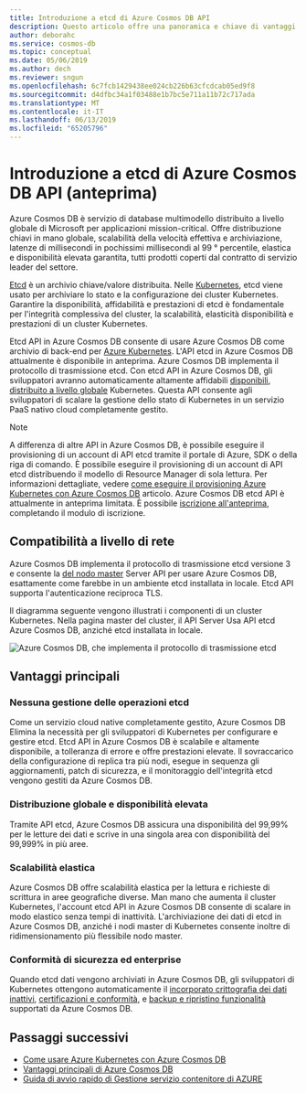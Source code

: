 ```yaml
---
title: Introduzione a etcd di Azure Cosmos DB API
description: Questo articolo offre una panoramica e chiave di vantaggi di etcd API in Azure Cosmos DB
author: deborahc
ms.service: cosmos-db
ms.topic: conceptual
ms.date: 05/06/2019
ms.author: dech
ms.reviewer: sngun
ms.openlocfilehash: 6c7fcb1429438ee024cb226b63cfcdcab05ed9f8
ms.sourcegitcommit: d4dfbc34a1f03488e1b7bc5e711a11b72c717ada
ms.translationtype: MT
ms.contentlocale: it-IT
ms.lasthandoff: 06/13/2019
ms.locfileid: "65205796"
---
```

# <a name="introduction-to-the-azure-cosmos-db-etcd-api-preview"></a>Introduzione a etcd di Azure Cosmos DB API (anteprima)

Azure Cosmos DB è servizio di database multimodello distribuito a livello globale di Microsoft per applicazioni mission-critical. Offre distribuzione chiavi in mano globale, scalabilità della velocità effettiva e archiviazione, latenze di millisecondi in pochissimi millisecondi al 99 ° percentile, elastica e disponibilità elevata garantita, tutti prodotti coperti dal contratto di servizio leader del settore.

[Etcd](https://github.com/etcd-io/etcd) è un archivio chiave/valore distribuita. Nelle [Kubernetes](https://kubernetes.io/), etcd viene usato per archiviare lo stato e la configurazione dei cluster Kubernetes. Garantire la disponibilità, affidabilità e prestazioni di etcd è fondamentale per l'integrità complessiva del cluster, la scalabilità, elasticità disponibilità e prestazioni di un cluster Kubernetes. 

Etcd API in Azure Cosmos DB consente di usare Azure Cosmos DB come archivio di back-end per [Azure Kubernetes](../aks/index.yml). L'API etcd in Azure Cosmos DB attualmente è disponibile in anteprima. Azure Cosmos DB implementa il protocollo di trasmissione etcd. Con etcd API in Azure Cosmos DB, gli sviluppatori avranno automaticamente altamente affidabili [disponibili](high-availability.md), [distribuito a livello globale](distribute-data-globally.md) Kubernetes. Questa API consente agli sviluppatori di scalare la gestione dello stato di Kubernetes in un servizio PaaS nativo cloud completamente gestito. 

> [!NOTE]
> A differenza di altre API in Azure Cosmos DB, è possibile eseguire il provisioning di un account di API etcd tramite il portale di Azure, SDK o della riga di comando. È possibile eseguire il provisioning di un account di API etcd distribuendo il modello di Resource Manager di sola lettura. Per informazioni dettagliate, vedere [come eseguire il provisioning Azure Kubernetes con Azure Cosmos DB](bootstrap-kubernetes-cluster.md) articolo. Azure Cosmos DB etcd API è attualmente in anteprima limitata. È possibile [iscrizione all'anteprima](https://aka.ms/cosmosetcdapi-signup), completando il modulo di iscrizione.

## <a name="wire-level-compatibility"></a>Compatibilità a livello di rete

Azure Cosmos DB implementa il protocollo di trasmissione etcd versione 3 e consente la [del nodo master](https://kubernetes.io/docs/concepts/overview/components/) Server API per usare Azure Cosmos DB, esattamente come farebbe in un ambiente etcd installata in locale. Etcd API supporta l'autenticazione reciproca TLS. 

Il diagramma seguente vengono illustrati i componenti di un cluster Kubernetes. Nella pagina master del cluster, il API Server Usa API etcd Azure Cosmos DB, anziché etcd installata in locale. 

![Azure Cosmos DB, che implementa il protocollo di trasmissione etcd](./media/etcd-api-introduction/etcd-api-wire-protocol.png)

## <a name="key-benefits"></a>Vantaggi principali

### <a name="no-etcd-operations-management"></a>Nessuna gestione delle operazioni etcd

Come un servizio cloud native completamente gestito, Azure Cosmos DB Elimina la necessità per gli sviluppatori di Kubernetes per configurare e gestire etcd. Etcd API in Azure Cosmos DB è scalabile e altamente disponibile, a tolleranza di errore e offre prestazioni elevate. Il sovraccarico della configurazione di replica tra più nodi, esegue in sequenza gli aggiornamenti, patch di sicurezza, e il monitoraggio dell'integrità etcd vengono gestiti da Azure Cosmos DB.

### <a name="global-distribution--high-availability"></a>Distribuzione globale e disponibilità elevata 

Tramite API etcd, Azure Cosmos DB assicura una disponibilità del 99,99% per le letture dei dati e scrive in una singola area con disponibilità del 99,999% in più aree. 

### <a name="elastic-scalability"></a>Scalabilità elastica

Azure Cosmos DB offre scalabilità elastica per la lettura e richieste di scrittura in aree geografiche diverse.
Man mano che aumenta il cluster Kubernetes, l'account etcd API in Azure Cosmos DB consente di scalare in modo elastico senza tempi di inattività. L'archiviazione dei dati di etcd in Azure Cosmos DB, anziché i nodi master di Kubernetes consente inoltre di ridimensionamento più flessibile nodo master. 

### <a name="security--enterprise-readiness"></a>Conformità di sicurezza ed enterprise

Quando etcd dati vengono archiviati in Azure Cosmos DB, gli sviluppatori di Kubernetes ottengono automaticamente il [incorporato crittografia dei dati inattivi](database-encryption-at-rest.md), [certificazioni e conformità](compliance.md), e [backup e ripristino funzionalità](online-backup-and-restore.md) supportati da Azure Cosmos DB. 

## <a name="next-steps"></a>Passaggi successivi

* [Come usare Azure Kubernetes con Azure Cosmos DB](bootstrap-kubernetes-cluster.md)
* [Vantaggi principali di Azure Cosmos DB](introduction.md)
* [Guida di avvio rapido di Gestione servizio contenitore di AZURE](https://github.com/Azure/aks-engine/blob/master/docs/tutorials/quickstart.md)